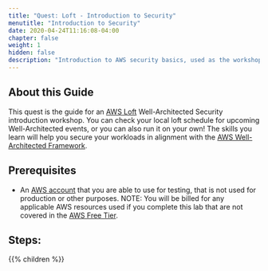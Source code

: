```yaml
---
title: "Quest: Loft - Introduction to Security"
menutitle: "Introduction to Security"
date: 2020-04-24T11:16:08-04:00
chapter: false
weight: 1
hidden: false
description: "Introduction to AWS security basics, used as the workshop in AWS loft events."
---
```


## About this Guide

This quest is the guide for an [AWS Loft](https://aws.amazon.com/start-ups/loft/) Well-Architected Security introduction workshop. You can check your local loft schedule for upcoming Well-Architected events, or you can also run it on your own! The skills you learn will help you secure your workloads in alignment with the [AWS Well-Architected Framework](https://aws.amazon.com/architecture/well-architected/).

## Prerequisites

* An [AWS account](https://portal.aws.amazon.com/gp/aws/developer/registration/index.html) that you are able to use for testing, that is not used for production or other purposes.
NOTE: You will be billed for any applicable AWS resources used if you complete this lab that are not covered in the [AWS Free Tier](https://aws.amazon.com/free/).

## Steps:
{{% children  %}}
